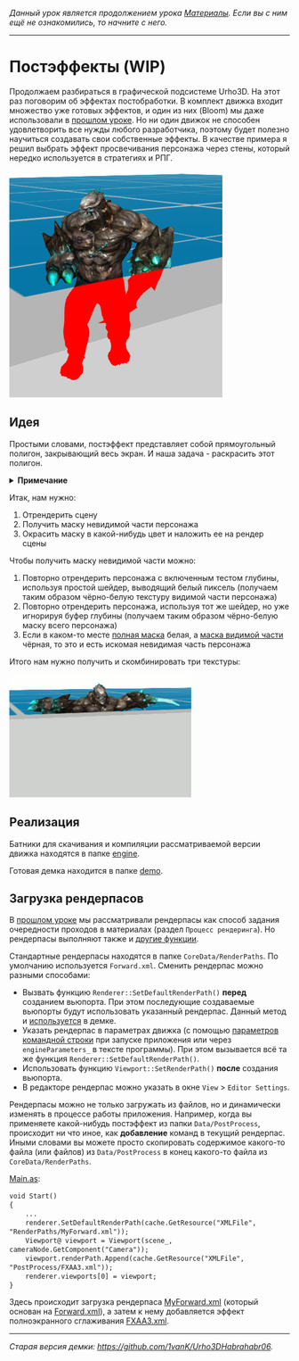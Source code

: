 *Данный урок является продолжением урока [Материалы](https://github.com/urho3d-learn/materials). Если вы с ним ещё не ознакомились, то начните с него.*

---

# Постэффекты (WIP)

Продолжаем разбираться в графической подсистеме Urho3D. На этот раз поговорим об эффектах постобработки. В комплект движка входит множество
уже готовых эффектов, и один из них (Bloom) мы даже использовали в [прошлом уроке](https://github.com/urho3d-learn/materials).
Но ни один движок не способен удовлетворить все нужды любого разработчика, поэтому будет полезно научиться создавать свои
собственные эффекты. В качестве примера я решил выбрать эффект просвечивания персонажа через стены,
который нередко используется в стратегиях и РПГ.

![](images/screen.png)

## Идея

Простыми словами, постэффект представляет собой прямоугольный полигон, закрывающий весь экран. И наша задача - раскрасить этот полигон.

<details>
<summary><b>Примечание</b></summary>
Сразу оговорюсь, что я не ставил перед собой цель реализовать эффект самым оптимальным методом.
В первую очередь я хотел показать, как сделать это с помощью постпроцессинга максимально простым и понятным способом.
</details>

Итак, нам нужно:
1) Отрендерить сцену
2) Получить маску невидимой части персонажа
3) Окрасить маску в какой-нибудь цвет и наложить ее на рендер сцены

Чтобы получить маску невидимой части можно:
1) Повторно отрендерить персонажа с включенным тестом глубины, используя простой шейдер, выводящий белый пиксель
   (получаем таким образом чёрно-белую текстуру видимой части персонажа)
2) Повторно отрендерить персонажа, используя тот же шейдер, но уже игнорируя буфер глубины (получаем таким образом чёрно-белую маску всего персонажа)
3) Если в каком-то месте <ins>полная маска</ins> белая, а <ins>маска видимой части</ins> чёрная, то это и есть искомая невидимая часть персонажа

Итого нам нужно получить и скомбинировать три текстуры:

![](images/idea.gif)

## Реализация

Батники для скачивания и компиляции рассматриваемой версии движка находятся в папке [engine](engine).

Готовая демка находится в папке [demo](demo).

## Загрузка рендерпасов

В [прошлом уроке](https://github.com/urho3d-learn/materials) мы рассматривали рендерпасы как способ задания очередности проходов в материалах (раздел `Процесс рендеринга`). Но рендерпасы выполняют также и [другие функции](https://urho3d-doxygen.github.io/doxygen/_render_paths.html).

Стандартные рендерпасы находятся в папке `CoreData/RenderPaths`. По умолчанию используется `Forward.xml`. Сменить рендерпас можно разными способами:

* Вызвать функцию `Renderer::SetDefaultRenderPath()` **перед** созданием вьюпорта. При этом последующие создаваемые вьюпорты будут использовать указанный рендерпас. Данный метод и [используется](demo/MyData/Scripts/Main.as) в демке.
* Указать рендерпас в параметрах движка (с помощью [параметров командной строки](https://urho3d-doxygen.github.io/doxygen/_running.html) при запуске приложения или через `engineParameters_` в тексте программы). При этом вызывается всё та же функция `Renderer::SetDefaultRenderPath()`.
* Использовать функцию `Viewport::SetRenderPath()` **после** создания вьюпорта.
* В редакторе рендерпас можно указать в окне `View` > `Editor Settings`.

Рендерпасы можно не только загружать из файлов, но и динамически изменять в процессе работы приложения. Например, когда вы применяете какой-нибудь постэффект из папки `Data/PostProcess`, происходит ни что иное, как **добавление** команд в текущий рендерпас. Иными словами вы можете просто скопировать содержимое какого-то файла (или файлов) из `Data/PostProcess` в конец какого-то файла из `CoreData/RenderPaths`.

[Main.as](demo/MyData/Scripts/Main.as):

```
void Start()
{
    ...
    renderer.SetDefaultRenderPath(cache.GetResource("XMLFile", "RenderPaths/MyForward.xml"));
    Viewport@ viewport = Viewport(scene_, cameraNode.GetComponent("Camera"));
    viewport.renderPath.Append(cache.GetResource("XMLFile", "PostProcess/FXAA3.xml"));
    renderer.viewports[0] = viewport;
}
```

Здесь происходит загрузка рендерпаса [MyForward.xml](demo/MyData/RenderPaths/MyForward.xml) (который основан на [Forward.xml](demo/CoreData/RenderPaths/Forward.xml)), а затем к нему добавляется эффект полноэкранного сглаживания [FXAA3.xml](demo/Data/PostProcess/FXAA3.xml).

---

*Старая версия демки: <https://github.com/1vanK/Urho3DHabrahabr06>.*

